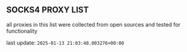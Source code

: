 ## SOCKS4 PROXY LIST

all proxies in this list were collected from open sources and tested for functionality

last update: `2025-01-13 21:03:48.003276+00:00`